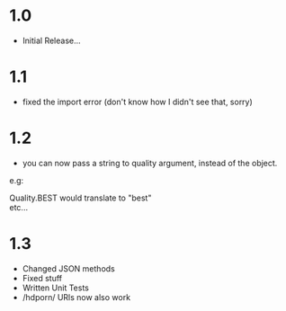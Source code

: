# 1.0

- Initial Release...

# 1.1

- fixed the import error (don't know how I didn't see that, sorry)

# 1.2
- you can now pass a string to quality argument, instead of the object.

e.g:

Quality.BEST would translate to "best"
<br>etc...

# 1.3

- Changed JSON methods
- Fixed stuff
- Written Unit Tests
- /hdporn/ URls now also work